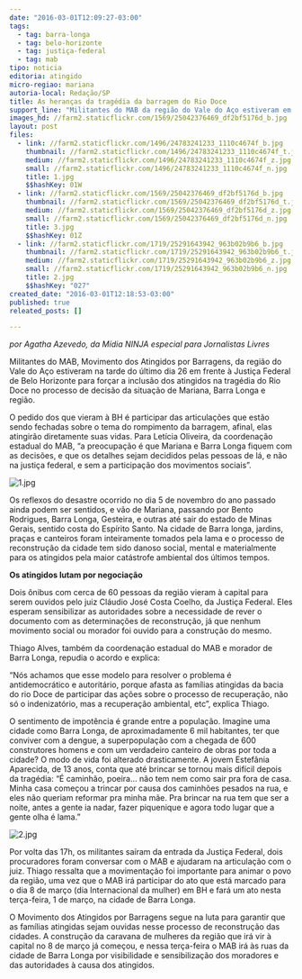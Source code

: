```yaml
---
date: "2016-03-01T12:09:27-03:00"
tags:
  - tag: barra-longa
  - tag: belo-horizonte
  - tag: justiça-federal
  - tag: mab
tipo: noticia
editoria: atingido
micro-regiao: mariana
autoria-local: Redação/SP
title: As heranças da tragédia da barragem do Rio Doce
support_line: "Militantes do MAB da região do Vale do Aço estiveram em frente à Justiça Federal de Belo Horizonte para forçar a inclusão dos atingidos na tragédia do Rio Doce no processo de decisão da situação de Mariana e Barra Longa. "
images_hd: //farm2.staticflickr.com/1569/25042376469_df2bf5176d_b.jpg
layout: post
files:
  - link: //farm2.staticflickr.com/1496/24783241233_1110c4674f_b.jpg
    thumbnail: //farm2.staticflickr.com/1496/24783241233_1110c4674f_t.jpg
    medium: //farm2.staticflickr.com/1496/24783241233_1110c4674f_z.jpg
    small: //farm2.staticflickr.com/1496/24783241233_1110c4674f_n.jpg
    title: 1.jpg
    $$hashKey: 01W
  - link: //farm2.staticflickr.com/1569/25042376469_df2bf5176d_b.jpg
    thumbnail: //farm2.staticflickr.com/1569/25042376469_df2bf5176d_t.jpg
    medium: //farm2.staticflickr.com/1569/25042376469_df2bf5176d_z.jpg
    small: //farm2.staticflickr.com/1569/25042376469_df2bf5176d_n.jpg
    title: 3.jpg
    $$hashKey: 01Z
  - link: //farm2.staticflickr.com/1719/25291643942_963b02b9b6_b.jpg
    thumbnail: //farm2.staticflickr.com/1719/25291643942_963b02b9b6_t.jpg
    medium: //farm2.staticflickr.com/1719/25291643942_963b02b9b6_z.jpg
    small: //farm2.staticflickr.com/1719/25291643942_963b02b9b6_n.jpg
    title: 2.jpg
    $$hashKey: "027"
created_date: "2016-03-01T12:18:53-03:00"
published: true
releated_posts: []

---
```

<p><em>por Agatha Azevedo, da M&iacute;dia NINJA especial para Jornalistas Livres</em></p>

<p>Militantes do MAB, Movimento dos Atingidos por Barragens, da regi&atilde;o do Vale do A&ccedil;o estiveram na tarde do &uacute;ltimo dia 26 em frente &agrave; Justi&ccedil;a Federal de Belo Horizonte para for&ccedil;ar a inclus&atilde;o dos atingidos na trag&eacute;dia do Rio Doce&nbsp;no processo de decis&atilde;o da situa&ccedil;&atilde;o de Mariana, Barra Longa e regi&atilde;o.</p>

<p>O pedido dos que vieram &agrave; BH &eacute; participar das articula&ccedil;&otilde;es que est&atilde;o sendo fechadas sobre o tema do rompimento da barragem, afinal, elas atingir&atilde;o diretamente suas vidas. Para Let&iacute;cia Oliveira, da coordena&ccedil;&atilde;o estadual do MAB, &ldquo;a preocupa&ccedil;&atilde;o &eacute; que Mariana e Barra Longa fiquem com as decis&otilde;es, e que os detalhes sejam decididos pelas pessoas de l&aacute;, e n&atilde;o na justi&ccedil;a federal, e sem a participa&ccedil;&atilde;o dos movimentos sociais&rdquo;.</p>

<p><img alt="1.jpg" src="//farm2.staticflickr.com/1496/24783241233_1110c4674f_b.jpg" /></p>

<p>Os reflexos do desastre ocorrido no dia 5 de novembro do ano passado ainda podem ser sentidos, e v&atilde;o de Mariana, passando por Bento Rodrigues, Barra Longa, Gesteira, e outras at&eacute; sair do estado de Minas Gerais, sentido costa do Esp&iacute;rito Santo. Na cidade de Barra longa, jardins, pra&ccedil;as e canteiros foram inteiramente tomados pela lama e o processo de reconstru&ccedil;&atilde;o da cidade tem sido danoso social, mental e materialmente para os atingidos pela maior cat&aacute;strofe ambiental dos &uacute;ltimos tempos.</p>

<p><strong>Os atingidos lutam por negocia&ccedil;&atilde;o</strong></p>

<p>Dois &ocirc;nibus com cerca de 60 pessoas da regi&atilde;o vieram &agrave; capital para serem ouvidos pelo juiz Cl&aacute;udio Jos&eacute; Costa Coelho, da Justi&ccedil;a Federal. Eles esperam sensibilizar as autoridades sobre a necessidade de rever o documento com as determina&ccedil;&otilde;es de reconstru&ccedil;&atilde;o, j&aacute; que nenhum movimento social ou morador foi ouvido para a constru&ccedil;&atilde;o do mesmo.</p>

<p>Thiago Alves, tamb&eacute;m da coordena&ccedil;&atilde;o estadual do MAB e morador de Barra Longa, repudia o acordo e explica:</p>

<p>&ldquo;N&oacute;s achamos que esse modelo para resolver o problema &eacute; antidemocr&aacute;tico e autorit&aacute;rio, porque afasta as fam&iacute;lias atingidas da bacia do rio Doce de participar das a&ccedil;&otilde;es sobre o processo de recupera&ccedil;&atilde;o, n&atilde;o s&oacute; o indenizat&oacute;rio, mas a recupera&ccedil;&atilde;o ambiental, etc&rdquo;, explica Thiago.</p>

<p>O sentimento de impot&ecirc;ncia &eacute; grande entre a popula&ccedil;&atilde;o. Imagine uma cidade como Barra Longa, de aproximadamente 6 mil habitantes, ter que conviver com a dengue, a superpopula&ccedil;&atilde;o com a chegada de 600 construtores homens e com um verdadeiro canteiro de obras por toda a cidade? O modo de vida foi alterado drasticamente. A jovem Estef&acirc;nia Aparecida, de 13 anos, conta que at&eacute; brincar se tornou mais dif&iacute;cil depois da trag&eacute;dia: &ldquo;&Eacute; caminh&atilde;o, poeira... n&atilde;o tem nem como sair pra fora de casa. Minha casa come&ccedil;ou a trincar por causa dos caminh&otilde;es pesados na rua, e eles n&atilde;o queriam reformar pra minha m&atilde;e. Pra brincar na rua tem que ser a noite, antes a gente ia nadar, fazer piquenique e agora todo lugar que a gente olha &eacute; lama.&rdquo;</p>

<p><img alt="2.jpg" src="//farm2.staticflickr.com/1719/25291643942_963b02b9b6_b.jpg" /></p>

<p>Por volta das 17h, os militantes sa&iacute;ram da entrada da Justi&ccedil;a Federal, dois procuradores foram conversar com o MAB e ajudaram na articula&ccedil;&atilde;o com o juiz. Thiago ressalta que a movimenta&ccedil;&atilde;o foi importante para animar o povo da regi&atilde;o, uma vez que o MAB ir&aacute; participar do ato que est&aacute; marcado para o dia 8 de mar&ccedil;o (dia Internacional da mulher) em BH e far&aacute; um ato nesta ter&ccedil;a-feira, 1 de mar&ccedil;o, na cidade de Barra Longa.</p>

<p>O Movimento dos Atingidos por Barragens segue na luta para garantir que as fam&iacute;lias atingidas sejam ouvidas nesse processo de reconstru&ccedil;&atilde;o das cidades. A constru&ccedil;&atilde;o da caravana de mulheres da regi&atilde;o que ir&aacute; vir &agrave; capital no 8 de mar&ccedil;o j&aacute; come&ccedil;ou, e nessa ter&ccedil;a-feira o MAB ir&aacute; &agrave;s ruas da cidade de Barra Longa por visibilidade e sensibiliza&ccedil;&atilde;o dos moradores e das autoridades &agrave; causa dos atingidos.</p>
